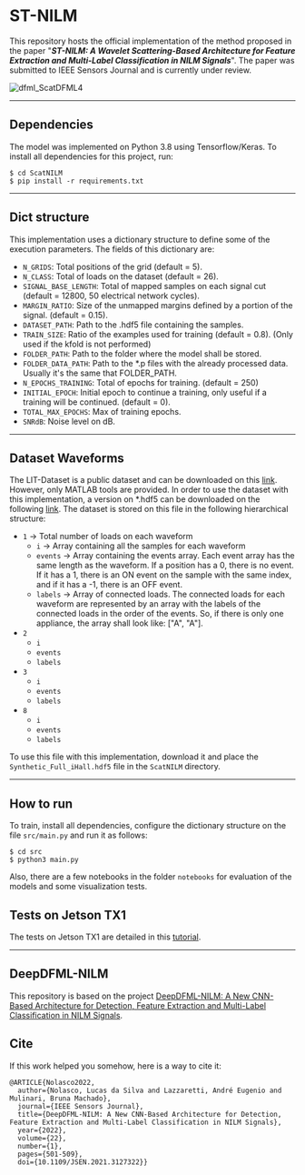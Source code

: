 # ST-NILM

This repository hosts the official implementation of the method proposed in the paper "***ST-NILM: A Wavelet Scattering-Based Architecture for Feature Extraction and Multi-Label Classification in NILM Signals***". The paper was submitted to IEEE Sensors Journal and is currently under review.

![dfml_ScatDFML4](https://user-images.githubusercontent.com/13191527/192824107-3fa1faad-591b-41b6-a72b-860394e29938.png)

---

## Dependencies

The model was implemented on Python 3.8 using Tensorflow/Keras. To install all dependencies for this project, run:

```
$ cd ScatNILM
$ pip install -r requirements.txt
```

---

## Dict structure

This implementation uses a dictionary structure to define some of the execution parameters. The fields of this dictionary are:

* `N_GRIDS`: Total positions of the grid (default = 5).
* `N_CLASS`: Total of loads on the dataset (default = 26).
* `SIGNAL_BASE_LENGTH`: Total of mapped samples on each signal cut (default = 12800, 50 electrical network cycles).
* `MARGIN_RATIO`: Size of the unmapped margins defined by a portion of the signal. (default = 0.15).
* `DATASET_PATH`: Path to the .hdf5 file containing the samples.
* `TRAIN_SIZE`: Ratio of the examples used for training (default = 0.8). (Only used if the kfold is not performed)
* `FOLDER_PATH`: Path to the folder where the model shall be stored.
* `FOLDER_DATA_PATH`: Path to the *.p files with the already processed data. Usually it's the same that FOLDER_PATH.
* `N_EPOCHS_TRAINING`: Total of epochs for training. (default = 250)
* `INITIAL_EPOCH`: Initial epoch to continue a training, only useful if a training will be continued. (default = 0).
* `TOTAL_MAX_EPOCHS`: Max of training epochs.
* `SNRdB`: Noise level on dB.

---

## Dataset Waveforms

The LIT-Dataset is a public dataset and can be downloaded on this [link](http://dainf.ct.utfpr.edu.br/~douglas/LIT_Dataset/index.html). However, only MATLAB tools are provided. In order to use the dataset with this implementation, a version on *.hdf5 can be downloaded on the following [link](https://drive.google.com/file/d/10NL9S8BYioj1U1_phCEoKX4WWRQoBuYW/view?usp=sharing). The dataset is stored on this file in the following hierarchical structure:

- `1` -> Total number of loads on each waveform
    - `i` -> Array containing all the samples for each waveform
    - `events` -> Array containing the events array. Each event array has the same length as the waveform. If a position has a 0, there is no event. If it has a 1, there is an ON event on the sample with the same index, and if it has a -1, there is an OFF event.
    - `labels` -> Array of connected loads. The connected loads for each waveform are represented by an array with the labels of the connected loads in the order of the events. So, if there is only one appliance, the array shall look like: ["A", "A"].
- `2`
    - `i`
    - `events`
    - `labels`
- `3`
    - `i`
    - `events`
    - `labels`
- `8`
    - `i`
    - `events`
    - `labels`

To use this file with this implementation, download it and place the `Synthetic_Full_iHall.hdf5` file in the `ScatNILM` directory.

---

## How to run

To train, install all dependencies, configure the dictionary structure on the file `src/main.py` and run it as follows:

```
$ cd src
$ python3 main.py
```

Also, there are a few notebooks in the folder `notebooks` for evaluation of the models and some visualization tests.

## Tests on Jetson TX1

The tests on Jetson TX1 are detailed in this [tutorial](EmbeddedSystem.md).

---

## DeepDFML-NILM

This repository is based on the project [DeepDFML-NILM: A New CNN-Based Architecture for Detection, Feature Extraction and Multi-Label Classification in NILM Signals](https://github.com/LucasNolasco/DeepDFML-NILM). <!-- We propose a new CNN architecture to perform detection, feature extraction, and multi-label classification of loads, in non-intrusive load monitoring (NILM) approaches, with a single model for high-frequency signals. This model follows the idea of YOLO network, which provides the detection and multi-label classification of images. The obtained results are equivalent or superior (in most analyzed cases) to state-of-the-art methods for the evaluated datasets. -->

## Cite

If this work helped you somehow, here is a way to cite it:

```
@ARTICLE{Nolasco2022,
  author={Nolasco, Lucas da Silva and Lazzaretti, André Eugenio and Mulinari, Bruna Machado},
  journal={IEEE Sensors Journal}, 
  title={DeepDFML-NILM: A New CNN-Based Architecture for Detection, Feature Extraction and Multi-Label Classification in NILM Signals}, 
  year={2022},
  volume={22},
  number={1},
  pages={501-509},
  doi={10.1109/JSEN.2021.3127322}}
```
